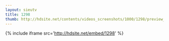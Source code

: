 ```yaml
---
layout: sieutv
title: 1298
thumb: http://hdsite.net/contents/videos_screenshots/1000/1298/preview_360p.mp4.jpg
---
```

{% include iframe src='http://hdsite.net/embed/1298' %}
 

